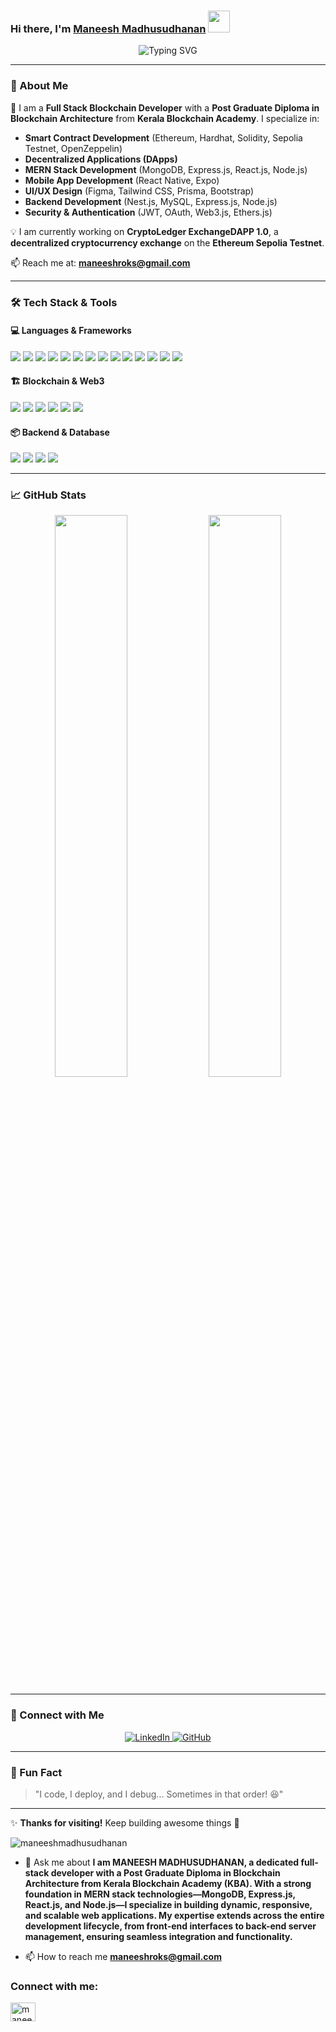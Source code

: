 ### Hi there, I'm [Maneesh Madhusudhanan](https://github.com/maneeshmadhusudhanan) <img src="https://media.giphy.com/media/hvRJCLFzcasrR4ia7z/giphy.gif" width="35px">

<p align="center">
  <img src="https://readme-typing-svg.herokuapp.com?font=Fira+Code&weight=600&size=22&duration=4000&pause=1000&color=F7B801&center=true&vCenter=true&width=700&lines=Fullstack+Blockchain+Developer;MERN+Stack+Expert;Passionate+about+Decentralized+Technology" alt="Typing SVG" />
</p>

---

### 🌟 About Me  

🚀 I am a **Full Stack Blockchain Developer** with a **Post Graduate Diploma in Blockchain Architecture** from **Kerala Blockchain Academy**. I specialize in:

- **Smart Contract Development** (Ethereum, Hardhat, Solidity, Sepolia Testnet, OpenZeppelin)
- **Decentralized Applications (DApps)**
- **MERN Stack Development** (MongoDB, Express.js, React.js, Node.js)
- **Mobile App Development** (React Native, Expo)
- **UI/UX Design** (Figma, Tailwind CSS, Prisma, Bootstrap)
- **Backend Development** (Nest.js, MySQL, Express.js, Node.js)
- **Security & Authentication** (JWT, OAuth, Web3.js, Ethers.js)

💡 I am currently working on **CryptoLedger ExchangeDAPP 1.0**, a **decentralized cryptocurrency exchange** on the **Ethereum Sepolia Testnet**.

📫 Reach me at: **[maneeshroks@gmail.com](mailto:maneeshroks@gmail.com)**

---

### 🛠 Tech Stack & Tools

#### 💻 Languages & Frameworks
<p>
  <img src="https://img.shields.io/badge/JavaScript-F7DF1E?style=for-the-badge&logo=javascript&logoColor=black" />
  <img src="https://img.shields.io/badge/React-20232A?style=for-the-badge&logo=react&logoColor=61DAFB" />
  <img src="https://img.shields.io/badge/Solidity-363636?style=for-the-badge&logo=solidity&logoColor=white" />
  <img src="https://img.shields.io/badge/Tailwind_CSS-38B2AC?style=for-the-badge&logo=tailwind-css&logoColor=white" />
  <img src="https://img.shields.io/badge/Node.js-43853D?style=for-the-badge&logo=node.js&logoColor=white" />
  <img src="https://img.shields.io/badge/MongoDB-47A248?style=for-the-badge&logo=mongodb&logoColor=white" />
  <img src="https://img.shields.io/badge/Express.js-000000?style=for-the-badge&logo=express&logoColor=white" />
  <img src="https://img.shields.io/badge/MySQL-4479A1?style=for-the-badge&logo=mysql&logoColor=white" />
  <img src="https://img.shields.io/badge/React_Native-20232A?style=for-the-badge&logo=react&logoColor=61DAFB" />
  <img src="https://img.shields.io/badge/Expo-000020?style=for-the-badge&logo=expo&logoColor=white" />
  <img src="https://img.shields.io/badge/Figma-F24E1E?style=for-the-badge&logo=figma&logoColor=white" />
  <img src="https://img.shields.io/badge/Prisma-2D3748?style=for-the-badge&logo=prisma&logoColor=white" />
  <img src="https://img.shields.io/badge/Bootstrap-563D7C?style=for-the-badge&logo=bootstrap&logoColor=white" />
  <img src="https://img.shields.io/badge/NestJS-E0234E?style=for-the-badge&logo=nestjs&logoColor=white" />
</p>

#### 🏗 Blockchain & Web3
<p>
  <img src="https://img.shields.io/badge/Ethereum-3C3C3D?style=for-the-badge&logo=ethereum&logoColor=white" />
  <img src="https://img.shields.io/badge/MetaMask-F6851D?style=for-the-badge&logo=metamask&logoColor=white" />
  <img src="https://img.shields.io/badge/Infura-EF3E42?style=for-the-badge&logo=infura&logoColor=white" />
  <img src="https://img.shields.io/badge/Hardhat-F4A261?style=for-the-badge&logoColor=white" />
  <img src="https://img.shields.io/badge/Web3.js-F16822?style=for-the-badge&logoColor=white" />
  <img src="https://img.shields.io/badge/Ethers.js-3C3C3D?style=for-the-badge&logoColor=white" />
</p>

#### 📦 Backend & Database
<p>
  <img src="https://img.shields.io/badge/Node.js-43853D?style=for-the-badge&logo=node.js&logoColor=white" />
  <img src="https://img.shields.io/badge/MongoDB-47A248?style=for-the-badge&logo=mongodb&logoColor=white" />
  <img src="https://img.shields.io/badge/Express.js-000000?style=for-the-badge&logo=express&logoColor=white" />
  <img src="https://img.shields.io/badge/MySQL-4479A1?style=for-the-badge&logo=mysql&logoColor=white" />
</p>

---

### 📈 GitHub Stats
<p align="center">
  <img width="48%" src="https://github-readme-stats.vercel.app/api?username=maneeshmadhusudhanan&show_icons=true&theme=radical" />
  <img width="48%" src="https://github-readme-streak-stats.herokuapp.com/?user=maneeshmadhusudhanan&theme=radical" />
</p>

---

### 📣 Connect with Me
<p align="center">
  <a href="https://www.linkedin.com/in/maneesh-madhusudhanan-50967a132/" target="blank">
    <img src="https://img.shields.io/badge/LinkedIn-blue?style=for-the-badge&logo=linkedin" alt="LinkedIn" />
  </a>
  <a href="https://github.com/maneeshmadhusudhanan" target="blank">
    <img src="https://img.shields.io/badge/GitHub-181717?style=for-the-badge&logo=github" alt="GitHub" />
  </a>
</p>

---

### 🚀 Fun Fact

> "I code, I deploy, and I debug... Sometimes in that order! 😆"

---

✨ **Thanks for visiting!** Keep building awesome things 🚀

<p align="left"> <img src="https://komarev.com/ghpvc/?username=maneeshmadhusudhanan&label=Profile%20views&color=0e75b6&style=flat" alt="maneeshmadhusudhanan" /> </p>

- 💬 Ask me about **I am MANEESH MADHUSUDHANAN, a dedicated full-stack developer with a Post Graduate Diploma in Blockchain Architecture from Kerala Blockchain Academy (KBA). With a strong foundation in MERN stack technologies—MongoDB, Express.js, React.js, and Node.js—I specialize in building dynamic, responsive, and scalable web applications. My expertise extends across the entire development lifecycle, from front-end interfaces to back-end server management, ensuring seamless integration and functionality.**

- 📫 How to reach me **maneeshroks@gmail.com**

<h3 align="left">Connect with me:</h3>
<p align="left">
<a href="https://linkedin.com/in/maneesh madhusudhanan" target="blank"><img align="center" src="https://raw.githubusercontent.com/rahuldkjain/github-profile-readme-generator/master/src/images/icons/Social/linked-in-alt.svg" alt="maneesh madhusudhanan" height="30" width="40" /></a>
</p>

